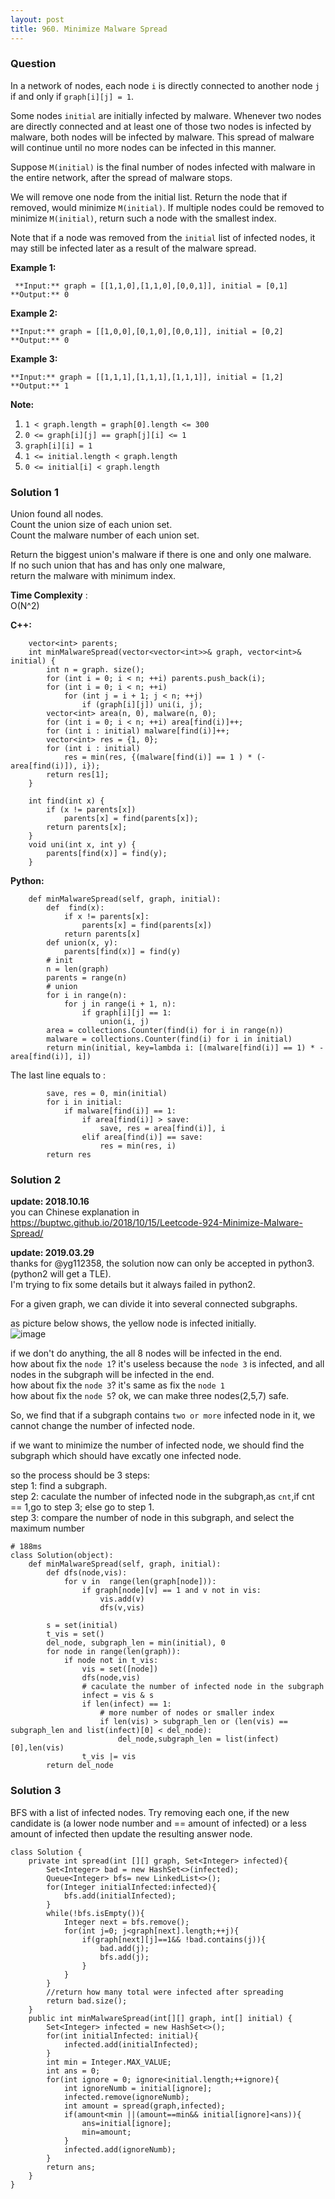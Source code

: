 ```yaml
---
layout: post
title: 960. Minimize Malware Spread
---
```

### Question
In a network of nodes, each node `i` is directly connected to another node `j`
if and only if `graph[i][j] = 1`.

Some nodes `initial` are initially infected by malware.  Whenever two nodes
are directly connected and at least one of those two nodes is infected by
malware, both nodes will be infected by malware.  This spread of malware will
continue until no more nodes can be infected in this manner.

Suppose `M(initial)` is the final number of nodes infected with malware in the
entire network, after the spread of malware stops.

We will remove one node from the initial list.  Return the node that if
removed, would minimize `M(initial)`.  If multiple nodes could be removed to
minimize `M(initial)`, return such a node with the smallest index.

Note that if a node was removed from the `initial` list of infected nodes, it
may still be infected later as a result of the malware spread.



 **Example 1:**

    
    
     **Input:** graph = [[1,1,0],[1,1,0],[0,0,1]], initial = [0,1]
    **Output:** 0
    

**Example 2:**

    
    
    **Input:** graph = [[1,0,0],[0,1,0],[0,0,1]], initial = [0,2]
    **Output:** 0
    

**Example 3:**

    
    
    **Input:** graph = [[1,1,1],[1,1,1],[1,1,1]], initial = [1,2]
    **Output:** 1
    



 **Note:**

  1. `1 < graph.length = graph[0].length <= 300`
  2. `0 <= graph[i][j] == graph[j][i] <= 1`
  3. `graph[i][i] = 1`
  4. `1 <= initial.length < graph.length`
  5. `0 <= initial[i] < graph.length`

### Solution 1
Union found all nodes.  
Count the union size of each union set.  
Count the malware number of each union set.

Return the biggest union's malware if there is one and only one malware.  
If no such union that has and has only one malware,  
return the malware with minimum index.

 **Time Complexity** :  
O(N^2)

 **C++:**

    
    
        vector<int> parents;
        int minMalwareSpread(vector<vector<int>>& graph, vector<int>& initial) {
            int n = graph. size();
            for (int i = 0; i < n; ++i) parents.push_back(i);
            for (int i = 0; i < n; ++i)
                for (int j = i + 1; j < n; ++j)
                    if (graph[i][j]) uni(i, j);
            vector<int> area(n, 0), malware(n, 0);
            for (int i = 0; i < n; ++i) area[find(i)]++;
            for (int i : initial) malware[find(i)]++;
            vector<int> res = {1, 0};
            for (int i : initial)
                res = min(res, {(malware[find(i)] == 1 ) * (-area[find(i)]), i});
            return res[1];
        }
    
        int find(int x) {
            if (x != parents[x])
                parents[x] = find(parents[x]);
            return parents[x];
        }
        void uni(int x, int y) {
            parents[find(x)] = find(y);
        }
    

**Python:**

    
    
        def minMalwareSpread(self, graph, initial):
            def  find(x):
                if x != parents[x]:
                    parents[x] = find(parents[x])
                return parents[x]
            def union(x, y):
                parents[find(x)] = find(y)
            # init
            n = len(graph)
            parents = range(n)
            # union
            for i in range(n):
                for j in range(i + 1, n):
                    if graph[i][j] == 1:
                        union(i, j)
            area = collections.Counter(find(i) for i in range(n))
            malware = collections.Counter(find(i) for i in initial)
            return min(initial, key=lambda i: [(malware[find(i)] == 1) * -area[find(i)], i])
    

The last line equals to :

    
    
            save, res = 0, min(initial)
            for i in initial:
                if malware[find(i)] == 1:
                    if area[find(i)] > save:
                        save, res = area[find(i)], i
                    elif area[find(i)] == save:
                        res = min(res, i)
            return res
    


### Solution 2
**update: 2018.10.16**  
you can Chinese explanation in  
<https://buptwc.github.io/2018/10/15/Leetcode-924-Minimize-Malware-Spread/>

 **update: 2019.03.29**  
thanks for @yg112358, the solution now can only be accepted in
python3.(python2 will get a TLE).  
I'm trying to fix some details but it always failed in python2.

For a given graph, we can divide it into several connected subgraphs.

as picture below shows, the yellow node is infected initially.  
![image](https://assets.leetcode.com/users/2017111303/image_1539490077.png)

if we don't do anything, the all 8 nodes will be infected in the end.  
how about fix the `node 1`? it's useless because the `node 3` is infected, and
all nodes in the subgraph will be infected in the end.  
how about fix the `node 3`? it's same as fix the `node 1`  
how about fix the `node 5`? ok, we can make three nodes(2,5,7) safe.

So, we find that if a subgraph contains `two or more` infected node in it, we
cannot change the number of infected node.

if we want to minimize the number of infected node, we should find the
subgraph which should have excatly one infected node.

so the process should be 3 steps:  
step 1: find a subgraph.  
step 2: caculate the number of infected node in the subgraph,as `cnt`,if cnt
== 1,go to step 3; else go to step 1.  
step 3: compare the number of node in this subgraph, and select the maximum
number

    
    
    # 188ms
    class Solution(object):
        def minMalwareSpread(self, graph, initial):
            def dfs(node,vis):
                for v in  range(len(graph[node])):
                    if graph[node][v] == 1 and v not in vis:
                        vis.add(v)
                        dfs(v,vis)
    
            s = set(initial)
            t_vis = set()
            del_node, subgraph_len = min(initial), 0
            for node in range(len(graph)):
                if node not in t_vis:
                    vis = set([node])
                    dfs(node,vis)
                    # caculate the number of infected node in the subgraph
                    infect = vis & s
                    if len(infect) == 1:
                        # more number of nodes or smaller index
                        if len(vis) > subgraph_len or (len(vis) == subgraph_len and list(infect)[0] < del_node):
                            del_node,subgraph_len = list(infect)[0],len(vis)
                    t_vis |= vis
            return del_node
    


### Solution 3
BFS with a list of infected nodes. Try removing each one, if the new candidate
is (a lower node number and == amount of infected) or a less amount of
infected then update the resulting answer node.

    
    
    class Solution {
        private int spread(int [][] graph, Set<Integer> infected){
            Set<Integer> bad = new HashSet<>(infected);
            Queue<Integer> bfs= new LinkedList<>();
            for(Integer initialInfected:infected){
                bfs.add(initialInfected);
            }
            while(!bfs.isEmpty()){
                Integer next = bfs.remove();
                for(int j=0; j<graph[next].length;++j){
                    if(graph[next][j]==1&& !bad.contains(j)){
                        bad.add(j);
                        bfs.add(j);
                    }
                }
            }
            //return how many total were infected after spreading
            return bad.size();
        }
        public int minMalwareSpread(int[][] graph, int[] initial) {
            Set<Integer> infected = new HashSet<>();
            for(int initialInfected: initial){
                infected.add(initialInfected);
            }
            int min = Integer.MAX_VALUE;
            int ans = 0;
            for(int ignore = 0; ignore<initial.length;++ignore){
                int ignoreNumb = initial[ignore];
                infected.remove(ignoreNumb);
                int amount = spread(graph,infected);
                if(amount<min ||(amount==min&& initial[ignore]<ans)){
                    ans=initial[ignore];
                    min=amount;
                }
                infected.add(ignoreNumb);
            }
            return ans;
        }
    }
    



